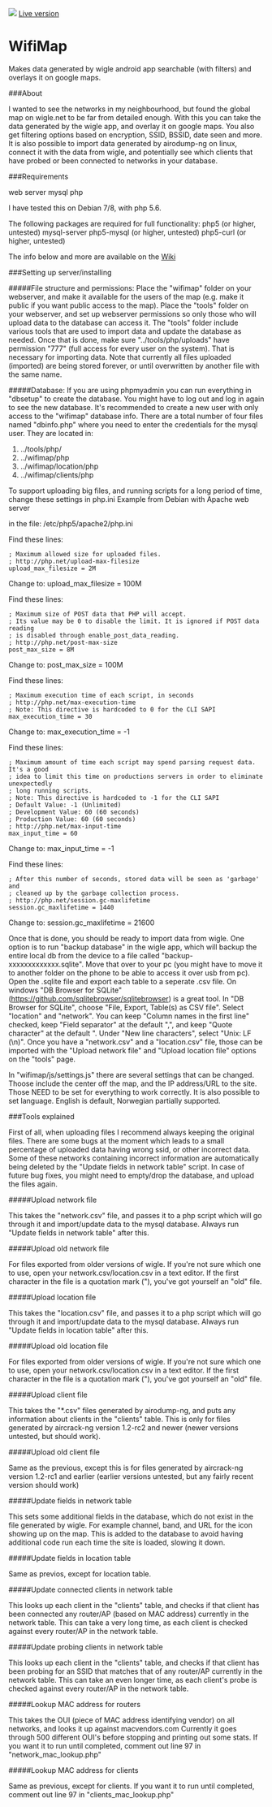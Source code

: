 ![](http://i.imgur.com/FJBoO1a.png)
[Live version](http://wifikart.net)

# WifiMap
Makes data generated by wigle android app searchable (with filters) and overlays it on google maps.

###About

I wanted to see the networks in my neighbourhood, but found the global map on wigle.net to be far from detailed enough. With this you can take the data generated by the wigle app, and overlay it on google maps. You also get filtering options based on encryption, SSID, BSSID, date seen and more.
It is also possible to import data generated by airodump-ng on linux, connect it with the data from wigle, and potentially see which clients that have probed or been connected to networks in your database.


###Requirements

web server
mysql
php


I have tested this on Debian 7/8, with php 5.6.

The following packages are required for full functionality:
php5 (or higher, untested)
mysql-server
php5-mysql (or higher, untested)
php5-curl (or higher, untested)

The info below and more are available on the [Wiki](https://github.com/Znerox/wifimap/wiki)

###Setting up server/installing

#####File structure and permissions:
Place the "wifimap" folder on your webserver, and make it available for the users of the map (e.g. make it public if you want public access to the map).
Place the "tools" folder on your webserver, and set up webserver permissions so only those who will upload data to the database can access it.
The "tools" folder include various tools that are used to import data and update the database as needed.
Once  that is done, make sure "../tools/php/uploads" have permission "777" (full access for every user on the system). That is necessary for importing data. Note that currently all files uploaded (imported) are being stored forever, or until overwritten by another file with the same name.


#####Database:
If you are using phpmyadmin you can run everything in "dbsetup" to create the database.
You might have to log out and log in again to see the new database.
It's recommended to create a new user with only access to the "wifimap" database info.
There are a total number of four files named "dbinfo.php" where you need to enter the credentials for the mysql user.
They are located in:
1. ../tools/php/
2. ../wifimap/php
3. ../wifimap/location/php
4. ../wifimap/clients/php


To support uploading big files, and running scripts for a long period of time, change these settings in php.ini
Example from Debian with Apache web server

in the file:
/etc/php5/apache2/php.ini

Find these lines:
```
; Maximum allowed size for uploaded files.
; http://php.net/upload-max-filesize
upload_max_filesize = 2M
```

Change to:
upload_max_filesize = 100M


Find these lines:
```
; Maximum size of POST data that PHP will accept.
; Its value may be 0 to disable the limit. It is ignored if POST data reading
; is disabled through enable_post_data_reading.
; http://php.net/post-max-size
post_max_size = 8M
```

Change to:
post_max_size = 100M


Find these lines:
```
; Maximum execution time of each script, in seconds
; http://php.net/max-execution-time
; Note: This directive is hardcoded to 0 for the CLI SAPI
max_execution_time = 30
```

Change to:
max_execution_time = -1


Find these lines:
```
; Maximum amount of time each script may spend parsing request data. It's a good
; idea to limit this time on productions servers in order to eliminate unexpectedly
; long running scripts.
; Note: This directive is hardcoded to -1 for the CLI SAPI
; Default Value: -1 (Unlimited)
; Development Value: 60 (60 seconds)
; Production Value: 60 (60 seconds)
; http://php.net/max-input-time
max_input_time = 60
```

Change to:
max_input_time = -1


Find these lines:
```
; After this number of seconds, stored data will be seen as 'garbage' and
; cleaned up by the garbage collection process.
; http://php.net/session.gc-maxlifetime
session.gc_maxlifetime = 1440
```

Change to:
session.gc_maxlifetime = 21600



Once that is done, you should be ready to import data from wigle.
One option is to run "backup database" in the wigle app, which will backup the entire local db from the device to a file called "backup-xxxxxxxxxxxxx.sqlite".
Move that over to your pc (you might have to move it to another folder on the phone to be able to access it over usb from pc). Open the .sqlite file and export each table to a seperate .csv file. On windows "DB Browser for SQLite" (https://github.com/sqlitebrowser/sqlitebrowser) is a great tool.
In "DB Browser for SQLite", choose "File, Export, Table(s) as CSV file". Select "location" and "network". You can keep "Column names in the first line" checked, keep "Field separator" at the default ",", and keep "Quote character" at the default ". Under "New line characters", select "Unix: LF (\n)".
Once you have a "network.csv" and a "location.csv" file, those can be imported with the "Upload network file" and "Upload location file" options on the "tools" page.


In "wifimap/js/settings.js" there are several settings that can be changed. Thoose include the center off the map, and the IP address/URL to the site. Those NEED to be set for everything to work correctly. It is also possible to set language. English is default, Norwegian partially supported. 


###Tools explained

First of all, when uploading files I recommend always keeping the original files. There are some bugs at the moment which leads to a small percentage of uploaded data having wrong ssid, or other incorrect data. Some of these networks containing incorrect information are automatically being deleted by the "Update fields in network table" script. In case of future bug fixes, you might need to empty/drop the database, and upload the files again.

#####Upload network file

This takes the "network.csv" file, and passes it to a php script which will go through it and import/update data to the mysql database.
Always run "Update fields in network table" after this.

#####Upload old network file

For files exported from older versions of wigle. If you're not sure which one to use, open your network.csv/location.csv in a text editor. If the first character in the file is a quotation mark ("), you've got yourself an "old" file.

#####Upload location file

This takes the "location.csv" file, and passes it to a php script which will go through it and import/update data to the mysql database.
Always run "Update fields in location table" after this.

#####Upload old location file

For files exported from older versions of wigle. If you're not sure which one to use, open your network.csv/location.csv in a text editor. If the first character in the file is a quotation mark ("), you've got yourself an "old" file.

#####Upload client file

This takes the "*.csv" files generated by airodump-ng, and puts any information about clients in the "clients" table.
This is only for files generated by aircrack-ng version 1.2-rc2 and newer (newer versions untested, but should work).

#####Upload old client file

Same as the previous, except this is for files generated by aircrack-ng version 1.2-rc1 and earlier (earlier versions untested, but any fairly recent version should work)

#####Update fields in network table

This sets some additional fields in the database, which do not exist in the file generated by wigle. For example channel, band, and URL for the icon showing up on the map. This is added to the database to avoid having additional code run each time the site is loaded, slowing it down.

#####Update fields in location table

Same as previos, except for location table.

#####Update connected clients in network table

This looks up each client in the "clients" table, and checks if that client has been connected any router/AP (based on MAC address) currently in the network table. This can take a very long time, as each client is checked against every router/AP in the network table.

#####Update probing clients in network table

This looks up each client in the "clients" table, and checks if that client has been probing for an SSID that matches that of any router/AP currently in the network table. This can take an even longer time, as each client's probe is checked against every router/AP in the network table.

#####Lookup MAC address for routers

This takes the OUI (piece of MAC address identifying vendor) on all networks, and looks it up against macvendors.com
Currently it goes through 500 different OUI's before stopping and printing out some stats. If you want it to run until completed, comment out line 97 in "network_mac_lookup.php"

#####Lookup MAC address for clients

Same as previous, except for clients. If you want it to run until completed, comment out line 97 in "clients_mac_lookup.php"
